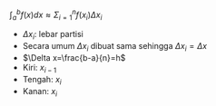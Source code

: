 $\int^b_{a}f(x)dx\approx \Sigma^n_{i=1}f(x_{i})\Delta x_{i}$
- $\Delta x_{i}$: lebar partisi
- Secara umum $\Delta x_{i}$ dibuat sama sehingga $\Delta x_{i}=\Delta x$
- $\Delta x=\frac{b-a}{n}=h$
- Kiri: $x_{i-1}$
- Tengah: $x_{i}$
- Kanan: $x_{i}$